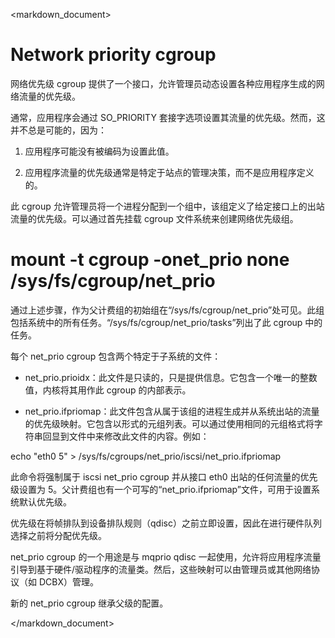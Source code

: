 <markdown_document>

# Network priority cgroup

网络优先级 cgroup 提供了一个接口，允许管理员动态设置各种应用程序生成的网络流量的优先级。

通常，应用程序会通过 SO_PRIORITY 套接字选项设置其流量的优先级。然而，这并不总是可能的，因为：

1. 应用程序可能没有被编码为设置此值。

2. 应用程序流量的优先级通常是特定于站点的管理决策，而不是应用程序定义的。

此 cgroup 允许管理员将一个进程分配到一个组中，该组定义了给定接口上的出站流量的优先级。可以通过首先挂载 cgroup 文件系统来创建网络优先级组。

# mount -t cgroup -onet_prio none /sys/fs/cgroup/net_prio

通过上述步骤，作为父计费组的初始组在“/sys/fs/cgroup/net_prio”处可见。此组包括系统中的所有任务。“/sys/fs/cgroup/net_prio/tasks”列出了此 cgroup 中的任务。

每个 net_prio cgroup 包含两个特定于子系统的文件：

- net_prio.prioidx：此文件是只读的，只是提供信息。它包含一个唯一的整数值，内核将其用作此 cgroup 的内部表示。

- net_prio.ifpriomap：此文件包含从属于该组的进程生成并从系统出站的流量的优先级映射。它包含以<ifname priority>形式的元组列表。可以通过使用相同的元组格式将字符串回显到文件中来修改此文件的内容。例如：

echo "eth0 5" > /sys/fs/cgroups/net_prio/iscsi/net_prio.ifpriomap

此命令将强制属于 iscsi net_prio cgroup 并从接口 eth0 出站的任何流量的优先级设置为 5。父计费组也有一个可写的“net_prio.ifpriomap”文件，可用于设置系统默认优先级。

优先级在将帧排队到设备排队规则（qdisc）之前立即设置，因此在进行硬件队列选择之前将分配优先级。

net_prio cgroup 的一个用途是与 mqprio qdisc 一起使用，允许将应用程序流量引导到基于硬件/驱动程序的流量类。然后，这些映射可以由管理员或其他网络协议（如 DCBX）管理。

新的 net_prio cgroup 继承父级的配置。

</markdown_document>